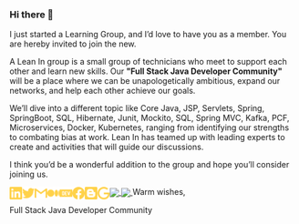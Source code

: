 ### Hi there 👋

<!--
**fullstackjavadevelopercommunity/fullstackjavadevelopercommunity** is a ✨ _special_ ✨ repository because its `README.md` (this file) appears on your GitHub profile.

Here are some ideas to get you started:

- 🔭 I’m currently working on ...
- 🌱 I’m currently learning ...
- 👯 I’m looking to collaborate on ...
- 🤔 I’m looking for help with ...
- 💬 Ask me about ...
- 📫 How to reach me: ...
- 😄 Pronouns: ...
- ⚡ Fun fact: ...
-->

I just started a Learning Group, and I’d love to have you as a member. You are hereby invited to join the new.

A Lean In group is a small group of technicians who meet to support each other and learn new skills. Our **"Full Stack Java Developer Community"** will be a place where we can be unapologetically ambitious, expand our networks, and help each other achieve our goals.

We’ll dive into a different topic like Core Java, JSP, Servlets, Spring, SpringBoot, SQL, Hibernate, Junit, Mockito, SQL, Spring MVC, Kafka, PCF, Microservices, Docker, Kubernetes, ranging from identifying our strengths to combating bias at work. Lean In has teamed up with leading experts to create and activities that will guide our discussions.

I think you’d be a wonderful addition to the group and hope you’ll consider joining us.
<!--
```
Facebook Page: https://www.facebook.com/fullstackjavadevelopercommunity                                                                                                   
Facebook Group: https://www.facebook.com/groups/fullstackjavadevelopercommunity
GitHub: https://github.com/fullstackjavadevelopercommunity
Twitter: https://twitter.com/i_fsjdc
Blog: https://fullstackjavadevelopercommunity.blogspot.com
Google Group: https://groups.google.com/g/fullstackjavadevelopercommunity
```
-->
<!--
- [Facebook Page:](https://www.facebook.com/fullstackjavadevelopercommunity)
- [Facebook Group:](https://www.facebook.com/groups/fullstackjavadevelopercommunity)
- [GitHub:](https://github.com/fullstackjavadevelopercommunity)
- [Twitter:](https://twitter.com/i_fsjdc)
- [Blog:](https://fullstackjavadevelopercommunity.blogspot.com)
- [Google Group:](https://groups.google.com/g/fullstackjavadevelopercommunity)
-->
<a href="https://www.linkedin.com/groups/9062940/">
  <img align="left" alt="fullstackjavadevelopercommunity | LinkedIn" width="22px" src="./src/linkedin.svg" />
</a>
<a href="https://twitter.com/i_fsjdc">
  <img align="left" alt="fullstackjavadevelopercommunity | Twitter" width="22px" src="./src/twitter.svg" />
</a>
<a href="mailto:fullstackdevelopercommunityy@gmail.com">
  <img align="left" alt="fullstackjavadevelopercommunity | Gmail" width="22px" src="./src/gmail.svg" />
</a>
<a href="https://fullstackjavadevelopercommunity.medium.com">
  <img align="left" alt="fullstackjavadevelopercommunity | Medium" width="22px" src="./src/medium.svg" />
</a>
<a href="https://dev.to/fullstackjavadevelopercommunity">
  <img align="left" alt="fullstackjavadevelopercommunity | Dev.to" width="22px" src="./src/dev-dot-to.svg" />
</a>

<a href="https://www.facebook.com/fullstackjavadevelopercommunity">
  <img align="left" alt="fullstackjavadevelopercommunity | Facebook" width="22px" src="./src/facebook.svg" />
</a>

<a href="https://fullstackjavadevelopercommunity.blogspot.com">
  <img align="left" alt="fullstackjavadevelopercommunity | Blog" width="22px" src="./src/blogger.svg" />
</a>

<a href="https://groups.google.com/g/fullstackjavadevelopercommunity">
  <img align="left" alt="fullstackjavadevelopercommunity | Google Group" width="22px" src="./src/google.svg" />
</a>
<a></a><a></a><a></a><a></a><a></a><a></a>

<!--<a href="https://github.com/fullstackjavadevelopercommunity">
<img align="center" alt="sabesan's Github Stats" src="https://github-readme-stats.vercel.app/api?username=fullstackjavadevelopercommunity&show_icons=true&hide_border=true&count_private=true&include_all_commits=true&theme=radical" /></a>-->

<!--[![Anurag's GitHub stats](https://github-readme-stats.vercel.app/api?username=fullstackjavadevelopercommunity)](https://github.com/fullstackjavadevelopercommunity)-->


<a href="https://github.com/fullstackjavadevelopercommunity">
  <img align="center" src="https://github-readme-stats.vercel.app/api?username=fullstackjavadevelopercommunity&layout=compact&&show_icons=true&theme=radical" />
</a>

<a href="https://github.com/fullstackjavadevelopercommunity">
  <img align="center" src="https://github-readme-stats.vercel.app/api/top-langs/?username=fullstackjavadevelopercommunity&langs_count=8&layout=compact&&show_icons=true&theme=radical" />
</a>


<!--![Top Langs](https://github-readme-stats.vercel.app/api/top-langs/?username=fullstackjavadevelopercommunity&langs_count=8)

<a href=https://github.com/fullstackjavadevelopercommunity/github-readme-stats>-->

<!--[Readme Card](https://github-readme-stats.vercel.app/api/pin/?username=fullstackjavadevelopercommunity&repo=github-readme-stats)(https://github.com/fullstackjavadevelopercommunity/github-readme-stats)-->


                                                 
<!-- [linkedin]: https://www.linkedin.com/groups/9062940/
[twitter]: https://twitter.com/i_fsjdc/
[gmail]: mailto:fullstackdevelopercommunityy@gmail.com
[medium]: https://fullstackjavadevelopercommunity.medium.com/
[devto]: https://dev.to/fullstackjavadevelopercommunity -->
                                                  
  <a>                                                
Warm wishes,                                                                                                                                                                  

Full Stack Java Developer Community
</a>
